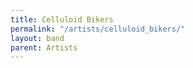 ```yaml
---
title: Celluloid Bikers
permalink: "/artists/celluloid_bikers/"
layout: band
parent: Artists
---
```


